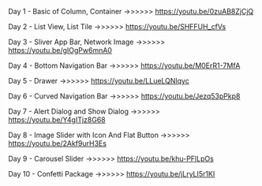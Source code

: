 



Day 1 - Basic of Column, Container                    ->>>>>>   https://youtu.be/0zuAB8ZjCjQ


Day 2 - List View, List Tile                           ->>>>>>   https://youtu.be/SHFFUH_cfVs
            

Day 3 - Sliver App Bar, Network Image                   ->>>>>>   https://youtu.be/gIOgPw6mnA0


Day 4 - Bottom Navigation Bar                          ->>>>>>   https://youtu.be/M0ErR1-7MfA


Day 5 - Drawer                                         ->>>>>>   https://youtu.be/LLueLQNlqyc


Day 6 - Curved Navigation Bar                          ->>>>>>   https://youtu.be/Jezq53pPkp8


Day 7 - Alert Dialog and Show Dialog                   ->>>>>>   https://youtu.be/Y4gITjz8G68


Day 8 - Image Slider with Icon And Flat Button         ->>>>>>   https://youtu.be/2Akf9urH3Es


Day 9 - Carousel Slider                                ->>>>>>  https://youtu.be/khu-PFlLpOs


Day 10 - Confetti Package                              ->>>>>>  https://youtu.be/jLryLI5r1KI










